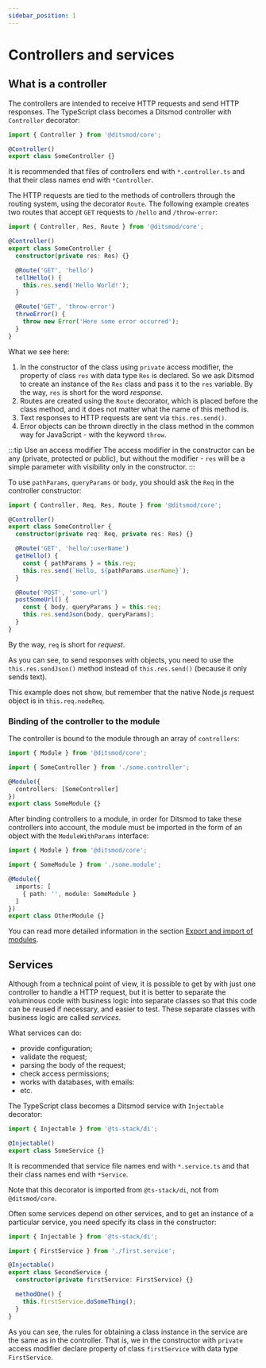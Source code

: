 ```yaml
---
sidebar_position: 1
---
```


# Controllers and services

## What is a controller

The controllers are intended to receive HTTP requests and send HTTP responses. The TypeScript class becomes a Ditsmod controller with `Controller` decorator:

```ts
import { Controller } from '@ditsmod/core';

@Controller()
export class SomeController {}
```

It is recommended that files of controllers end with `*.controller.ts` and that their class names end with `*Controller`.

<!--
In general, you can transfer an object with the following properties to the `Controller` decorator:

```ts
import { Controller } from '@ditsmod/core';

@Controller({
  providersPerRou: [], // Route-level providers
  providersPerReq: [] // Request-level providers
})
export class SomeController {}
```
-->

The HTTP requests are tied to the methods of controllers through the routing system, using the decorator `Route`. The following example creates two routes that accept `GET` requests to `/hello` and `/throw-error`:

```ts
import { Controller, Res, Route } from '@ditsmod/core';

@Controller()
export class SomeController {
  constructor(private res: Res) {}

  @Route('GET', 'hello')
  tellHello() {
    this.res.send('Hello World!');
  }

  @Route('GET', 'throw-error')
  thrwoError() {
    throw new Error('Here some error occurred');
  }
}
```

What we see here:

1. In the constructor of the class using `private` access modifier, the property of class `res` with data type `Res` is declared. So we ask Ditsmod to create an instance of the `Res` class and pass it to the `res` variable. By the way, `res` is short for the word _response_.
2. Routes are created using the `Route` decorator, which is placed before the class method, and it does not matter what the name of this method is.
3. Text responses to HTTP requests are sent via `this.res.send()`.
4. Error objects can be thrown directly in the class method in the common way for JavaScript - with the keyword `throw`.

:::tip Use an access modifier
The access modifier in the constructor can be any (private, protected or public), but without the modifier - `res` will be a simple parameter with visibility only in the constructor.
:::

To use `pathParams`, `queryParams` or `body`, you should ask the `Req` in the controller constructor:

```ts
import { Controller, Req, Res, Route } from '@ditsmod/core';

@Controller()
export class SomeController {
  constructor(private req: Req, private res: Res) {}

  @Route('GET', 'hello/:userName')
  getHello() {
    const { pathParams } = this.req;
    this.res.send(`Hello, ${pathParams.userName}`);
  }

  @Route('POST', 'some-url')
  postSomeUrl() {
    const { body, queryParams } = this.req;
    this.res.sendJson(body, queryParams);
  }
}
```

By the way, `req` is short for _request_.

As you can see, to send responses with objects, you need to use the `this.res.sendJson()` method instead of `this.res.send()` (because it only sends text).

This example does not show, but remember that the native Node.js request object is in `this.req.nodeReq`.

### Binding of the controller to the module

The controller is bound to the module through an array of `controllers`:

```ts {6}
import { Module } from '@ditsmod/core';

import { SomeController } from './some.controller';

@Module({
  controllers: [SomeController]
})
export class SomeModule {}
```

After binding controllers to a module, in order for Ditsmod to take these controllers into account, the module must be imported in the form of an object with the `ModuleWithParams` interface:

```ts {7}
import { Module } from '@ditsmod/core';

import { SomeModule } from './some.module';

@Module({
  imports: [
    { path: '', module: SomeModule }
  ]
})
export class OtherModule {}
```

You can read more detailed information in the section [Export and import of modules][1].

## Services

Although from a technical point of view, it is possible to get by with just one controller to handle a HTTP request, but it is better to separate the voluminous code with business logic into separate classes so that this code can be reused if necessary, and easier to test. These separate classes with business logic are called _services_.

What services can do:

- provide configuration;
- validate the request;
- parsing the body of the request;
- check access permissions;
- works with databases, with emails:
- etc.

The TypeScript class becomes a Ditsmod service with `Injectable` decorator:

```ts
import { Injectable } from '@ts-stack/di';

@Injectable()
export class SomeService {}
```

It is recommended that service file names end with `*.service.ts` and that their class names end with `*Service`.

Note that this decorator is imported from `@ts-stack/di`, not from `@ditsmod/core`.

Often some services depend on other services, and to get an instance of a particular service, you need specify its class in the constructor:

```ts
import { Injectable } from '@ts-stack/di';

import { FirstService } from './first.service';

@Injectable()
export class SecondService {
  constructor(private firstService: FirstService) {}

  methodOne() {
    this.firstService.doSomeThing();
  }
}
```

As you can see, the rules for obtaining a class instance in the service are the same as in the controller. That is, we in the constructor with `private` access modifier declare property of class `firstService` with data type `FirstService`.

[1]: /components-of-ditsmod-app/exports-and-imports#import-of-the-module
